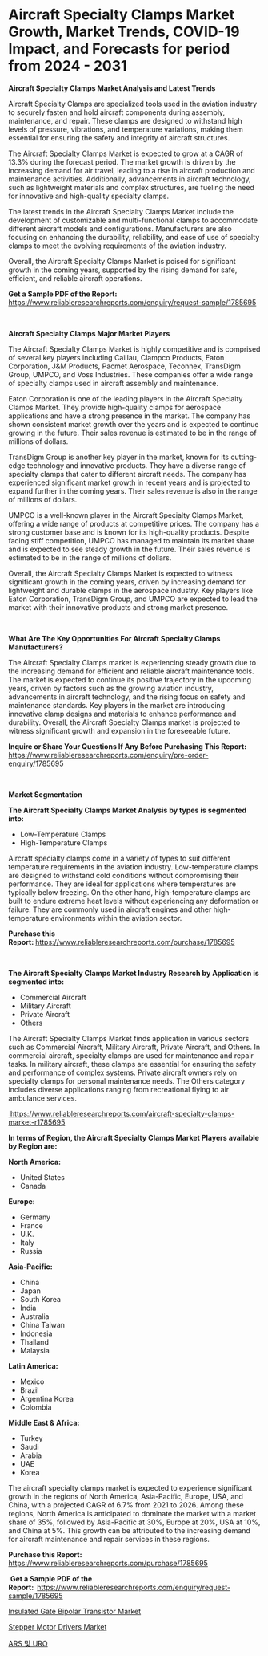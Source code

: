 <p><h1>Aircraft Specialty Clamps Market Growth, Market Trends, COVID-19 Impact, and Forecasts for period from 2024 - 2031</h1></p><p><strong>Aircraft Specialty Clamps Market Analysis and Latest Trends</strong></p>
<p><p>Aircraft Specialty Clamps are specialized tools used in the aviation industry to securely fasten and hold aircraft components during assembly, maintenance, and repair. These clamps are designed to withstand high levels of pressure, vibrations, and temperature variations, making them essential for ensuring the safety and integrity of aircraft structures.</p><p>The Aircraft Specialty Clamps Market is expected to grow at a CAGR of 13.3% during the forecast period. The market growth is driven by the increasing demand for air travel, leading to a rise in aircraft production and maintenance activities. Additionally, advancements in aircraft technology, such as lightweight materials and complex structures, are fueling the need for innovative and high-quality specialty clamps.</p><p>The latest trends in the Aircraft Specialty Clamps Market include the development of customizable and multi-functional clamps to accommodate different aircraft models and configurations. Manufacturers are also focusing on enhancing the durability, reliability, and ease of use of specialty clamps to meet the evolving requirements of the aviation industry.</p><p>Overall, the Aircraft Specialty Clamps Market is poised for significant growth in the coming years, supported by the rising demand for safe, efficient, and reliable aircraft operations.</p></p>
<p><strong>Get a Sample PDF of the Report:&nbsp;</strong> <a href="https://www.reliableresearchreports.com/enquiry/request-sample/1785695">https://www.reliableresearchreports.com/enquiry/request-sample/1785695</a></p>
<p>&nbsp;</p>
<p><strong>Aircraft Specialty Clamps Major Market Players</strong></p>
<p><p>The Aircraft Specialty Clamps Market is highly competitive and is comprised of several key players including Caillau, Clampco Products, Eaton Corporation, J&M Products, Pacmet Aerospace, Teconnex, TransDigm Group, UMPCO, and Voss Industries. These companies offer a wide range of specialty clamps used in aircraft assembly and maintenance.</p><p>Eaton Corporation is one of the leading players in the Aircraft Specialty Clamps Market. They provide high-quality clamps for aerospace applications and have a strong presence in the market. The company has shown consistent market growth over the years and is expected to continue growing in the future. Their sales revenue is estimated to be in the range of millions of dollars.</p><p>TransDigm Group is another key player in the market, known for its cutting-edge technology and innovative products. They have a diverse range of specialty clamps that cater to different aircraft needs. The company has experienced significant market growth in recent years and is projected to expand further in the coming years. Their sales revenue is also in the range of millions of dollars.</p><p>UMPCO is a well-known player in the Aircraft Specialty Clamps Market, offering a wide range of products at competitive prices. The company has a strong customer base and is known for its high-quality products. Despite facing stiff competition, UMPCO has managed to maintain its market share and is expected to see steady growth in the future. Their sales revenue is estimated to be in the range of millions of dollars.</p><p>Overall, the Aircraft Specialty Clamps Market is expected to witness significant growth in the coming years, driven by increasing demand for lightweight and durable clamps in the aerospace industry. Key players like Eaton Corporation, TransDigm Group, and UMPCO are expected to lead the market with their innovative products and strong market presence.</p></p>
<p>&nbsp;</p>
<p><strong>What Are The Key Opportunities For Aircraft Specialty Clamps Manufacturers?</strong></p>
<p><p>The Aircraft Specialty Clamps market is experiencing steady growth due to the increasing demand for efficient and reliable aircraft maintenance tools. The market is expected to continue its positive trajectory in the upcoming years, driven by factors such as the growing aviation industry, advancements in aircraft technology, and the rising focus on safety and maintenance standards. Key players in the market are introducing innovative clamp designs and materials to enhance performance and durability. Overall, the Aircraft Specialty Clamps market is projected to witness significant growth and expansion in the foreseeable future.</p></p>
<p><strong>Inquire or Share Your Questions If Any Before Purchasing This Report:</strong> <a href="https://www.reliableresearchreports.com/enquiry/pre-order-enquiry/1785695">https://www.reliableresearchreports.com/enquiry/pre-order-enquiry/1785695</a></p>
<p>&nbsp;</p>
<p><strong>Market Segmentation</strong></p>
<p><strong>The Aircraft Specialty Clamps Market Analysis by types is segmented into:</strong></p>
<p><ul><li>Low-Temperature Clamps</li><li>High-Temperature Clamps</li></ul></p>
<p><p>Aircraft specialty clamps come in a variety of types to suit different temperature requirements in the aviation industry. Low-temperature clamps are designed to withstand cold conditions without compromising their performance. They are ideal for applications where temperatures are typically below freezing. On the other hand, high-temperature clamps are built to endure extreme heat levels without experiencing any deformation or failure. They are commonly used in aircraft engines and other high-temperature environments within the aviation sector.</p></p>
<p><strong>Purchase this Report:&nbsp;</strong><a href="https://www.reliableresearchreports.com/purchase/1785695">https://www.reliableresearchreports.com/purchase/1785695</a></p>
<p>&nbsp;</p>
<p><strong>The Aircraft Specialty Clamps Market Industry Research by Application is segmented into:</strong></p>
<p><ul><li>Commercial Aircraft</li><li>Military Aircraft</li><li>Private Aircraft</li><li>Others</li></ul></p>
<p><p>The Aircraft Specialty Clamps Market finds application in various sectors such as Commercial Aircraft, Military Aircraft, Private Aircraft, and Others. In commercial aircraft, specialty clamps are used for maintenance and repair tasks. In military aircraft, these clamps are essential for ensuring the safety and performance of complex systems. Private aircraft owners rely on specialty clamps for personal maintenance needs. The Others category includes diverse applications ranging from recreational flying to air ambulance services.</p></p>
<p><a href="https://www.reliableresearchreports.com/aircraft-specialty-clamps-market-r1785695">&nbsp;https://www.reliableresearchreports.com/aircraft-specialty-clamps-market-r1785695</a></p>
<p><strong>In terms of Region, the Aircraft Specialty Clamps Market Players available by Region are:</strong></p>
<p>
    <p> <strong> North America: </strong>
        <ul>
            <li>United States</li>
            <li>Canada</li>
        </ul>
        </p> 
    <p> <strong> Europe: </strong>
        <ul>
            <li>Germany</li>
            <li>France</li>
            <li>U.K.</li>
            <li>Italy</li>
            <li>Russia</li>
        </ul>
        </p> 
    <p> <strong> Asia-Pacific: </strong>
        <ul>
            <li>China</li>
            <li>Japan</li>
            <li>South Korea</li>
            <li>India</li>
            <li>Australia</li>
            <li>China Taiwan</li>
            <li>Indonesia</li>
            <li>Thailand</li>
            <li>Malaysia</li>
        </ul>
        </p> 
    <p> <strong> Latin America: </strong>
        <ul>
            <li>Mexico</li>
            <li>Brazil</li>
            <li>Argentina Korea</li>
            <li>Colombia</li>
        </ul>
        </p> 
    <p> <strong> Middle East & Africa: </strong>
        <ul>
            <li>Turkey</li>
            <li>Saudi</li>
            <li>Arabia</li>
            <li>UAE</li>
            <li>Korea</li>
        </ul>
    </p>
    </p>
<p><p>The aircraft specialty clamps market is expected to experience significant growth in the regions of North America, Asia-Pacific, Europe, USA, and China, with a projected CAGR of 6.7% from 2021 to 2026. Among these regions, North America is anticipated to dominate the market with a market share of 35%, followed by Asia-Pacific at 30%, Europe at 20%, USA at 10%, and China at 5%. This growth can be attributed to the increasing demand for aircraft maintenance and repair services in these regions.</p></p>
<p><strong>Purchase this Report: </strong><a href="https://www.reliableresearchreports.com/purchase/1785695">https://www.reliableresearchreports.com/purchase/1785695</a></p>
<p>&nbsp;<strong>Get a Sample PDF of the Report:&nbsp;&nbsp;</strong><a href="https://www.reliableresearchreports.com/enquiry/request-sample/1785695">https://www.reliableresearchreports.com/enquiry/request-sample/1785695</a></p>
<p><strong></strong></p>
<p><p><a href="https://www.linkedin.com/pulse/insulated-gate-bipolar-transistor-market-analysis-sze-forecasted-40bwe">Insulated Gate Bipolar Transistor Market</a></p><p><a href="https://www.linkedin.com/pulse/stepper-motor-drivers-market-analysis-its-cagr-segmentation-global-lr52e">Stepper Motor Drivers Market</a></p><p><a href="https://github.com/RichardLueilwitz787/Market-Research-Report-List-2/blob/main/906480398839.md">ARS 및 URO</a></p></p>